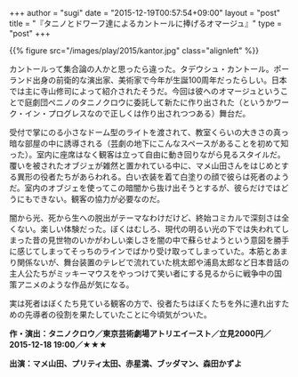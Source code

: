 +++
author = "sugi"
date = "2015-12-19T00:57:54+09:00"
layout = "post"
title = "『タニノとドワーフ達によるカントールに捧げるオマージュ』"
type = "post"
+++

{{% figure src="/images/play/2015/kantor.jpg" class="alignleft" %}}

カントールって集合論の人かと思ったら違った。タデウシュ・カントール。ポーランド出身の前衛的な演出家、美術家で今年が生誕100周年だったらしい。日本では主に寺山修司によって紹介されたそうだ。今回は彼へのオマージュということで庭劇団ペニノのタニノクロウに委託して新たに作り出された（というかワーク・イン・プログレスなので正しくは作り出されつつある）舞台だ。

受付で掌にのる小さなドーム型のライトを渡されて、教室くらいの大きさの真っ暗な部屋の中に誘導される（芸劇の地下にこんなスペースがあることを初めて知った）。室内に座席はなく観客は立って自由に動き回りながら見るスタイルだ。覆いを被されたオブジェが雑然と置かれている中に、マメ山田さんをはじめとする異形の役者たちがあらわれる。白い衣装を着て白塗りの顔で彼らは死者のようだ。室内のオブジェを使ってこの暗闇から抜け出そうとするが、彼らだけではどうにもできない。観客の協力が必要なのだ。

闇から光、死から生への脱出がテーマなわけだけど、終始コミカルで深刻さは全くない。楽しい体験だった。ぼくはむしろ、現代の明るい光の下では失われてしまった昔の見世物のいかがわしい楽しさを闇の中で蘇らせようという意図を勝手に感じてしまってそっちのラインでばかり受け取ってしまっていた。本筋とあまり関係ないが、舞台装置のテレビで流れていた桃太郎や浦島太郎など日本昔話の主人公たちがミッキーマウスをやっつけて笑い者にする見るからに戦争中の国策アニメのような作品が気になる。

実は死者はぼくたち見ている観客の方で、役者たちはぼくたちを外に連れ出すための先導者の役割を果たしていたことに今頃気がついた。

**作・演出：タニノクロウ／東京芸術劇場アトリエイースト／立見2000円／2015-12-18 19:00／★★★**

**出演：マメ山田、プリティ太田、赤星満、ブッダマン、森田かずよ**
